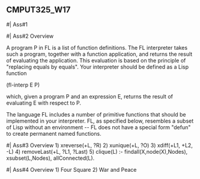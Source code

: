 ## CMPUT325_W17

#| Ass#1




#| Ass#2 Overview

A program P in FL is a list of function definitions. The FL interpreter takes such a program, together with a function application, and returns the result of evaluating the application. This evaluation is based on the principle of "replacing equals by equals". Your interpreter should be defined as a Lisp function

(fl-interp E P)

which, given a program P and an expression E, returns the result of evaluating E with respect to P.

The language FL includes a number of primitive functions that should be implemented in your interpreter. FL, as specified below, resembles a subset of Lisp without an environment -- FL does not have a special form "defun" to create permanent named functions.


#| Ass#3 Overview
    1) xreverse(+L, ?R)
    2) xunique(+L, ?O)
    3) xdiff(+L1, +L2, -L)
    4) removeLast(+L, ?L1, ?Last)
    5) clique(L) :- findall(X,node(X),Nodes), xsubset(L,Nodes), allConnected(L).


#| Ass#4 Overview
    1) Four Square
    2) War and Peace
